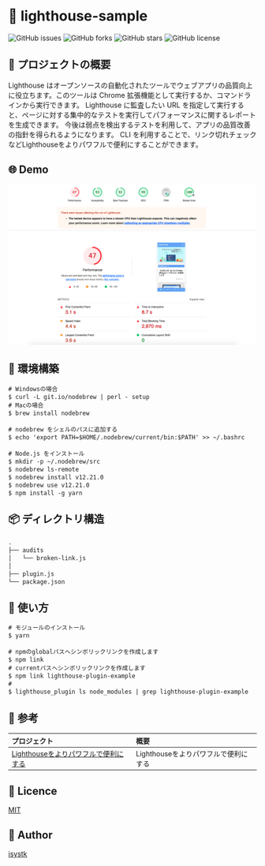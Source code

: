 🌙 lighthouse-sample
====

![GitHub issues](https://img.shields.io/github/issues/isystk/lighthouse-sample)
![GitHub forks](https://img.shields.io/github/forks/isystk/lighthouse-sample)
![GitHub stars](https://img.shields.io/github/stars/isystk/lighthouse-sample)
![GitHub license](https://img.shields.io/github/license/isystk/lighthouse-sample)

## 📗 プロジェクトの概要

Lighthouse はオープンソースの自動化されたツールでウェブアプリの品質向上に役立ちます。このツールは Chrome 拡張機能として実行するか、コマンドラインから実行できます。 Lighthouse に監査したい URL を指定して実行すると、ページに対する集中的なテストを実行してパフォーマンスに関するレポートを生成できます。 今後は弱点を検出するテストを利用して、アプリの品質改善の指針を得られるようになります。
CLI を利用することで、リンク切れチェックなどLighthouseをよりパワフルで便利にすることができます。

## 🌐 Demo

![デモ](./demo.png "デモ")

## 🔧 環境構築

```
# Windowsの場合
$ curl -L git.io/nodebrew | perl - setup
# Macの場合
$ brew install nodebrew

# nodebrew をシェルのパスに追加する
$ echo 'export PATH=$HOME/.nodebrew/current/bin:$PATH' >> ~/.bashrc

# Node.js をインストール 
$ mkdir -p ~/.nodebrew/src
$ nodebrew ls-remote
$ nodebrew install v12.21.0
$ nodebrew use v12.21.0
$ npm install -g yarn

```

## 📦 ディレクトリ構造

```
.
├── audits 
│   └── broken-link.js
│
├── plugin.js
└── package.json
```

## 💬 使い方

```
# モジュールのインストール
$ yarn

# npmのglobalパスへシンボリックリンクを作成します
$ npm link
# currentパスへシンボリックリンクを作成します
$ npm link lighthouse-plugin-example
# 
$ lighthouse_plugin ls node_modules | grep lighthouse-plugin-example
```

## 🎨 参考

| プロジェクト| 概要|
| :---------------------------------------| :-------------------------------|
| [Lighthouseをよりパワフルで便利にする](https://qiita.com/murajun1978/items/f89df7a30890fa23fa87)| Lighthouseをよりパワフルで便利にする|


## 🎫 Licence

[MIT](https://github.com/isystk/lighthouse-sample/blob/master/LICENSE)

## 👀 Author

[isystk](https://github.com/isystk)


